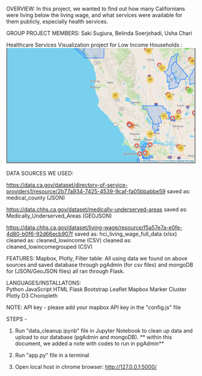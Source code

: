 OVERVIEW:
In this project, we wanted to find out how many Californians were living below the living wage, and what services were available for them publicly, especially health services.  

GROUP PROJECT MEMBERS:
Saki Sugiura, Belinda Soerjohadi, Usha Chari

Healthcare Services Visualization project for Low Income Households :
![1-Logo](static/OurMapbox.png)

DATA SOURCES WE USED:
<!-- low income providers -->
https://data.ca.gov/dataset/directory-of-service-providers1/resource/2b77a934-7425-4539-9caf-fa05bbabbe59
saved as: medical_county (JSON)

<!-- medically underserved areas -->
https://data.chhs.ca.gov/dataset/medically-underserved-areas
saved as: Medically_Underserved_Areas (GEOJSON)

<!-- low income -->
https://data.chhs.ca.gov/dataset/living-wage/resource/f5a57e7a-e0fe-4d80-b0f6-92d66ecb907f
saved as: hci_living_wage_full_data (xlsx)
cleaned as: cleaned_lowincome (CSV)
cleaned as: cleaned_lowincomegrouped (CSV)

FEATURES:
    Mapbox, Plotly, Filter table:
    All using data we found on above sources and saved database through pgAdmin (for csv files) and mongoDB for (JSON/GeoJSON files) all ran through Flask.
    
LANGUAGES/INSTALLATONS:  
    Python
    JavaScript
    HTML
    Flask
    Bootstrap 
    Leaflet
    Mapbox
    Marker Cluster 
    Plotly
    D3 
    Choropleth  

NOTE:
    API key - please add your mapbox API key in the "config.js" file

STEPS -

1. Run "data_cleanup.ipynb" file in Jupyter Notebook to clean up data and upload to our database (pgAdmin and mongoDB).
** within this document, we added a note with codes to run in pgAdmin**

<!-- # CREATE USER admin22 with Password '12345'
# Alter User admin22 With SuperUser;

# IF EXISTS(SELECT *
#           FROM   dbo.Healthcare_LowIncome)
#   DROP TABLE dbo.low_income
#   DROP TABLE dbo.low_income_race

# CREATE TABLE low_income(
# 	County VARCHAR PRIMARY KEY,
# 	Families_Below_the_Living_Wage INT,
# 	Number_of_Families INT,
# 	Living_Wage INT,
# 	Percent_of_Families_Below_the_Living_Wage INT
# );

# CREATE TABLE low_income_race(
# 	Race VARCHAR,
# 	County VARCHAR,
# 	Families_Below_the_Living_Wage INT,
# 	Number_of_Families INT,
# 	Living_Wage INT,
# 	Percent_of_Families_Below_the_Living_Wage INT,
# 	FOREIGN KEY (County) REFERENCES low_income(County)
# ); -->

2. Run "app.py" file in a terminal

3. Open local host in chrome browser:
http://127.0.0.1:5000/


